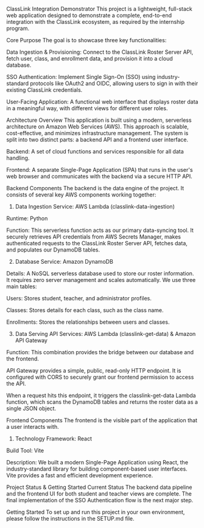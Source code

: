 ClassLink Integration Demonstrator
This project is a lightweight, full-stack web application designed to demonstrate a complete, end-to-end integration with the ClassLink ecosystem, as required by the internship program.

Core Purpose
The goal is to showcase three key functionalities:

Data Ingestion & Provisioning: Connect to the ClassLink Roster Server API, fetch user, class, and enrollment data, and provision it into a cloud database.

SSO Authentication: Implement Single Sign-On (SSO) using industry-standard protocols like OAuth2 and OIDC, allowing users to sign in with their existing ClassLink credentials.

User-Facing Application: A functional web interface that displays roster data in a meaningful way, with different views for different user roles.

Architecture Overview
This application is built using a modern, serverless architecture on Amazon Web Services (AWS). This approach is scalable, cost-effective, and minimizes infrastructure management. The system is split into two distinct parts: a backend API and a frontend user interface.

Backend: A set of cloud functions and services responsible for all data handling.

Frontend: A separate Single-Page Application (SPA) that runs in the user's web browser and communicates with the backend via a secure HTTP API.

Backend Components
The backend is the data engine of the project. It consists of several key AWS components working together:

1. Data Ingestion
Service: AWS Lambda (classlink-data-ingestion)

Runtime: Python

Function: This serverless function acts as our primary data-syncing tool. It securely retrieves API credentials from AWS Secrets Manager, makes authenticated requests to the ClassLink Roster Server API, fetches data, and populates our DynamoDB tables.

2. Database
Service: Amazon DynamoDB

Details: A NoSQL serverless database used to store our roster information. It requires zero server management and scales automatically. We use three main tables:

Users: Stores student, teacher, and administrator profiles.

Classes: Stores details for each class, such as the class name.

Enrollments: Stores the relationships between users and classes.

3. Data Serving API
Services: AWS Lambda (classlink-get-data) & Amazon API Gateway

Function: This combination provides the bridge between our database and the frontend.

API Gateway provides a simple, public, read-only HTTP endpoint. It is configured with CORS to securely grant our frontend permission to access the API.

When a request hits this endpoint, it triggers the classlink-get-data Lambda function, which scans the DynamoDB tables and returns the roster data as a single JSON object.

Frontend Components
The frontend is the visible part of the application that a user interacts with.

1. Technology
Framework: React

Build Tool: Vite

Description: We built a modern Single-Page Application using React, the industry-standard library for building component-based user interfaces. Vite provides a fast and efficient development experience.

Project Status & Getting Started
Current Status
The backend data pipeline and the frontend UI for both student and teacher views are complete. The final implementation of the SSO Authentication flow is the next major step.

Getting Started
To set up and run this project in your own environment, please follow the instructions in the SETUP.md file.
